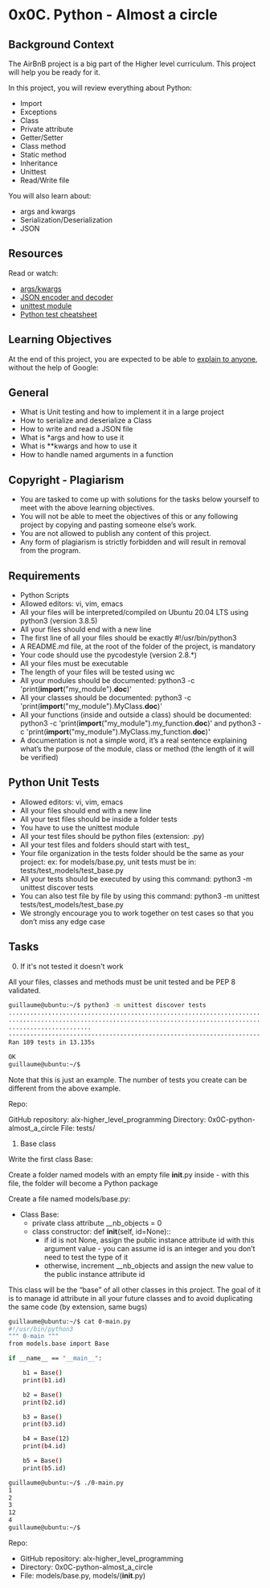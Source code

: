 # 0x0C. Python - Almost a circle

## Background Context

The AirBnB project is a big part of the Higher level curriculum. This project will help you be ready for it.

In this project, you will review everything about Python:

+ Import
+ Exceptions
+ Class
+ Private attribute
+ Getter/Setter
+ Class method
+ Static method
+ Inheritance
+ Unittest
+ Read/Write file

You will also learn about:

+ args and kwargs
+ Serialization/Deserialization
+ JSON

## Resources

Read or watch:

+ [args/kwargs](https://yasoob.me/2013/08/04/args-and-kwargs-in-python-explained)
+ [JSON encoder and decoder](https://docs.python.org/3/library/json.html)
+ [unittest module](https://docs.python.org/3.4/library/unittest.html#module-unittest)
+ [Python test cheatsheet](https://www.pythonsheets.com/notes/python-tests.html)

## Learning Objectives

At the end of this project, you are expected to be able to [explain to anyone](https://fs.blog/feynman-learning-technique), without the help of Google:

## General

+ What is Unit testing and how to implement it in a large project
+ How to serialize and deserialize a Class
+ How to write and read a JSON file
+ What is *args and how to use it
+ What is **kwargs and how to use it
+ How to handle named arguments in a function

## Copyright - Plagiarism

+ You are tasked to come up with solutions for the tasks below yourself to meet with the above learning objectives.
+ You will not be able to meet the objectives of this or any following project by copying and pasting someone else’s work.
+ You are not allowed to publish any content of this project.
+ Any form of plagiarism is strictly forbidden and will result in removal from the program.

## Requirements

+ Python Scripts
+ Allowed editors: vi, vim, emacs
+ All your files will be interpreted/compiled on Ubuntu 20.04 LTS using python3 (version 3.8.5)
+ All your files should end with a new line
+ The first line of all your files should be exactly #!/usr/bin/python3
+ A README.md file, at the root of the folder of the project, is mandatory
+ Your code should use the pycodestyle (version 2.8.*)
+ All your files must be executable
+ The length of your files will be tested using wc
+ All your modules should be documented: python3 -c 'print(__import__("my_module").__doc__)'
+ All your classes should be documented: python3 -c 'print(__import__("my_module").MyClass.__doc__)'
+ All your functions (inside and outside a class) should be documented: python3 -c 'print(__import__("my_module").my_function.__doc__)' and python3 -c 'print(__import__("my_module").MyClass.my_function.__doc__)'
+ A documentation is not a simple word, it’s a real sentence explaining what’s the purpose of the module, class or method (the length of it will be verified)

## Python Unit Tests

+ Allowed editors: vi, vim, emacs
+ All your files should end with a new line
+ All your test files should be inside a folder tests
+ You have to use the unittest module
+ All your test files should be python files (extension: .py)
+ All your test files and folders should start with test_
+ Your file organization in the tests folder should be the same as your project: ex: for models/base.py, unit tests must be in: tests/test_models/test_base.py
+ All your tests should be executed by using this command: python3 -m unittest discover tests
+ You can also test file by file by using this command: python3 -m unittest tests/test_models/test_base.py
+ We strongly encourage you to work together on test cases so that you don’t miss any edge case

## Tasks

0. If it's not tested it doesn't work

All your files, classes and methods must be unit tested and be PEP 8 validated.

```bash
guillaume@ubuntu:~/$ python3 -m unittest discover tests
...................................................................................
...................................................................................
.......................
----------------------------------------------------------------------
Ran 189 tests in 13.135s

OK
guillaume@ubuntu:~/$
```

Note that this is just an example. The number of tests you create can be different from the above example.

Repo:

GitHub repository: alx-higher_level_programming
Directory: 0x0C-python-almost_a_circle
File: tests/

1. Base class

Write the first class Base:

Create a folder named models with an empty file __init__.py inside - with this file, the folder will become a Python package

Create a file named models/base.py:

+ Class Base:
  + private class attribute __nb_objects = 0
  + class constructor: def __init__(self, id=None)::
    + if id is not None, assign the public instance attribute id with this argument value - you can assume id is an integer and you don’t need to test the type of it
    + otherwise, increment __nb_objects and assign the new value to the public instance attribute id

This class will be the “base” of all other classes in this project. The goal of it is to manage id attribute in all your future classes and to avoid duplicating the same code (by extension, same bugs)

```bash
guillaume@ubuntu:~/$ cat 0-main.py
#!/usr/bin/python3
""" 0-main """
from models.base import Base

if __name__ == "__main__":

    b1 = Base()
    print(b1.id)

    b2 = Base()
    print(b2.id)

    b3 = Base()
    print(b3.id)

    b4 = Base(12)
    print(b4.id)

    b5 = Base()
    print(b5.id)

guillaume@ubuntu:~/$ ./0-main.py
1
2
3
12
4
guillaume@ubuntu:~/$
```

Repo:

+ GitHub repository: alx-higher_level_programming
+ Directory: 0x0C-python-almost_a_circle
+ File: models/base.py, models/(__init__.py)


